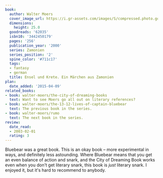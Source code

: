 ```yaml
---
book:
  author: Walter Moers
  cover_image_url: https://i.gr-assets.com/images/S/compressed.photo.goodreads.com/books/1170598805l/62035.jpg
  dimensions:
    height: 25.0
  goodreads: '62035'
  isbn10: '3442450179'
  pages: '256'
  publication_year: '2000'
  series: Zamonien
  series_position: '2'
  spine_color: '#711c17'
  tags:
  - fantasy
  - german
  title: Ensel und Krete. Ein Märchen aus Zamonien
plan:
  date_added: '2015-04-09'
related_books:
- book: walter-moers/the-city-of-dreaming-books
  text: Want to see Moers go all out on literary references?
- book: walter-moers/the-13-12-lives-of-captain-bluebear
  text: The previous book in the series.
- book: walter-moers/rumo
  text: The next book in the series.
review:
  date_read:
  - 2003-02-01
  rating: 3
---
```


Bluebear was a great book. This is an okay book – more experimental in ways, and definitely less astounding. Where
Bluebear means that you get an even balance of action and snark, and the City of Dreaming Book works even when you don't
get literary snark, this book is *just* literary snark. I enjoyed it, but it's hard to recommend to anybody.

